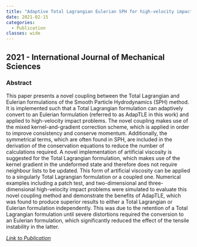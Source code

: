 ```yaml
---
title: "Adaptive Total Lagrangian Eulerian SPH for high-velocity impacts"
date: 2021-02-15
categories:
  - Publication
classes: wide
---
```


## 2021 - International Journal of Mechanical Sciences


### Abstract

This paper presents a novel coupling between the Total Lagrangian and Eulerian formulations of the Smooth Particle Hydrodynamics (SPH) method. It is implemented such that a Total Lagrangian formulation can adaptively convert to an Eulerian formulation (referred to as AdapTLE in this work) and applied to high-velocity impact problems. The novel coupling makes use of the mixed kernel-and-gradient correction scheme, which is applied in order to improve consistency and conserve momentum. Additionally, the symmetrical terms, which are often found in SPH, are included in the derivation of the conservation equations to reduce the number of calculations required. A novel implementation of artificial viscosity is suggested for the Total Lagrangian formulation, which makes use of the kernel gradient in the undeformed state and therefore does not require neighbour lists to be updated. This form of artificial viscosity can be applied to a singularly Total Lagrangian formulation or a coupled one. Numerical examples including a patch test, and two-dimensional and three-dimensional high-velocity impact problems were simulated to evaluate this novel coupling method and demonstrate the benefits of AdapTLE, which was found to produce superior results to either a Total Lagrangian or Eulerian formulation independently. This was due to the retention of a Total Lagrangian formulation until severe distortions required the conversion to an Eulerian formulation, which significantly reduced the effect of the tensile instability in the latter.

[<em>Link to Publication</em>](https://www.sciencedirect.com/science/article/pii/S0020740320314296)